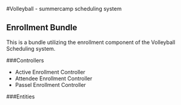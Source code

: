 #Volleyball - summercamp scheduling system
## Enrollment Bundle
This is a bundle utilizing the enrollment component of the Volleyball Scheduling system.

###Controllers
- Active Enrollment Controller
- Attendee Enrollment Controller
- Passel Enrollment Controller

###Entities

